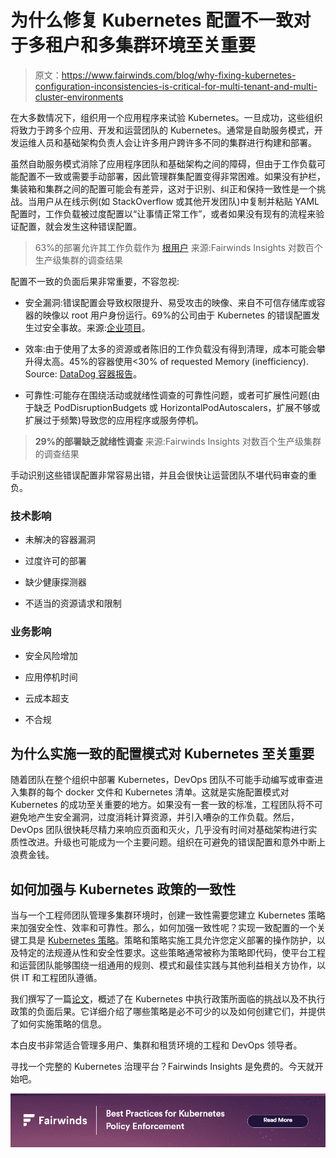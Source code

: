 # 为什么修复 Kubernetes 配置不一致对于多租户和多集群环境至关重要

> 原文：<https://www.fairwinds.com/blog/why-fixing-kubernetes-configuration-inconsistencies-is-critical-for-multi-tenant-and-multi-cluster-environments>

 在大多数情况下，组织用一个应用程序来试验 Kubernetes。一旦成功，这些组织将致力于跨多个应用、开发和运营团队的 Kubernetes。通常是自助服务模式，开发运维人员和基础架构负责人会让许多用户跨许多不同的集群进行构建和部署。

虽然自助服务模式消除了应用程序团队和基础架构之间的障碍，但由于工作负载可能配置不一致或需要手动部署，因此管理群集配置变得非常困难。如果没有护栏，集装箱和集群之间的配置可能会有差异，这对于识别、纠正和保持一致性是一个挑战。当用户从在线示例(如 StackOverflow 或其他开发团队)中复制并粘贴 YAML 配置时，工作负载被过度配置以“让事情正常工作”，或者如果没有现有的流程来验证配置，就会发生这种错误配置。

> 63%的部署允许其工作负载作为 [根用户](https://www.fairwinds.com/blog/how-to-identify-kubernetes-pods-running-root)
> 来源:Fairwinds Insights 对数百个生产级集群的调查结果

配置不一致的负面后果非常重要，不容忽视:

*   安全漏洞:错误配置会导致权限提升、易受攻击的映像、来自不可信存储库或容器的映像以 root 用户身份运行。69%的公司由于 Kubernetes 的错误配置发生过安全事故。来源:[企业项目](https://enterprisersproject.com/article/2020/6/kubernetes-statistics-2020)。

*   效率:由于使用了太多的资源或者陈旧的工作负载没有得到清理，成本可能会攀升得太高。45%的容器使用<30% of requested Memory (inefficiency). Source: [DataDog 容器报告](https://www.datadoghq.com/container-report/)。

*   可靠性:可能存在围绕活动或就绪性调查的可靠性问题，或者可扩展性问题(由于缺乏 PodDisruptionBudgets 或 HorizontalPodAutoscalers，扩展不够或扩展过于频繁)导致您的应用程序或服务停机。

> **29%的部署缺乏就绪性调查**
> 来源:Fairwinds Insights 对数百个生产级集群的调查结果

手动识别这些错误配置非常容易出错，并且会很快让运营团队不堪代码审查的重负。

### **技术影响**

*   未解决的容器漏洞

*   过度许可的部署

*   缺少健康探测器

*   不适当的资源请求和限制

### **业务影响**

*   安全风险增加

*   应用停机时间

*   云成本超支

*   不合规

## **为什么实施一致的配置模式对 Kubernetes 至关重要**

随着团队在整个组织中部署 Kubernetes，DevOps 团队不可能手动编写或审查进入集群的每个 docker 文件和 Kubernetes 清单。这就是实施配置模式对 Kubernetes 的成功至关重要的地方。如果没有一套一致的标准，工程团队将不可避免地产生安全漏洞，过度消耗计算资源，并引入嘈杂的工作负载。然后，DevOps 团队很快耗尽精力来响应页面和灭火，几乎没有时间对基础架构进行实质性改进。升级也可能成为一个主要问题。组织在可避免的错误配置和意外中断上浪费金钱。

## 如何加强与 Kubernetes 政策的一致性

当与一个工程师团队管理多集群环境时，创建一致性需要您建立 Kubernetes 策略来加强安全性、效率和可靠性。那么，如何加强一致性呢？实现一致配置的一个关键工具是 [Kubernetes 策略](/kubernetes-policy-enforcement)。策略和策略实施工具允许您定义部署的操作防护，以及特定的法规遵从性和安全性要求。这些策略通常被称为策略即代码，使平台工程和运营团队能够围绕一组通用的规则、模式和最佳实践与其他利益相关方协作，以供 IT 和工程团队遵循。

我们撰写了一篇[论文](/kubernetes-policy-enforcement)，概述了在 Kubernetes 中执行政策所面临的挑战以及不执行政策的负面后果。它详细介绍了哪些策略是必不可少的以及如何创建它们，并提供了如何实施策略的信息。

本白皮书非常适合管理多用户、集群和租赁环境的工程和 DevOps 领导者。

寻找一个完整的 Kubernetes 治理平台？Fairwinds Insights 是免费的。今天就开始吧。

[![New call-to-action](img/154350e87174c62c0f2d20e8a08d9722.png)](https://cta-redirect.hubspot.com/cta/redirect/2184645/397d414a-d137-4f8e-9cfc-f6f2363bf2ad)